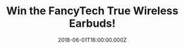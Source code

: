 ---
campaign-uuid: "c-c98e9b3e-b386-4a63-8c08-4dd60ed990e2"
type: "Competition"
category: "Technology"
date: "2018-06-01T16:00:00.000Z"
end-date: "2018-07-01T23:59:00.000Z"
disable-form: false
is_promoted: false
has_entry_page: true
title: "Win the FancyTech True Wireless Earbuds!"
competition-description: "<p>Looking for a great pair of Wireless Earbuds? Get ready\
  \ and set your ears free with the brand new FancyTech True Wireless Earbuds!\r\n\
  We want to give your ears the quality that they deserve, that's why we’re giving\
  \ you the chance to win the FancyTech True Wireless Earbuds!</p>\r\n<p>Want them?\
  \ You know what to do…</p>"
hero-header: "Win the FancyTech True Wireless Earbuds!"
terms-confirmation: "N/A"
banner-img: "https://assets.expresslyapp.com/asset-4b40afdb-c416-4f4b-a409-3b7f763d5980.jpg"
logo-left-href: "https://aaa.nme.com/"
logo-left-image: "https://assets.expresslyapp.com/asset-97f77cc4-deba-4213-9f40-967211a27ce9.jpg"
logo-left-title: "NME"
bg-image-hero: "https://assets.expresslyapp.com/asset-75c3446b-090d-45cc-a44e-9f9d727f3312.png"
bg-image-first: "https://assets.expresslyapp.com/asset-e16d2033-2f3d-4c6f-9b6b-049adae37e3a.jpg"
section1-content: "<p>Longer playing time, great sound performance, smallest and super\
  \ sound quality, equipped with mini and portable battery charging that ALSO can\
  \ charge your phone are some of its numerous features!</p> \r\n<p>This Earbuds are\
  \ totally a MUST! Enter below and they could be coming home with you thanks to NME\
  \ AAA!</p>"
entry-title: "Win the FancyTech True Wireless Earbuds!"
entry-content: "<p>Enter the draw to win the innovative FancyTech True Wireless Earbuds!\
  \ by completing the form below before 23:59 on 1st July 2018.</p>"
has-winner: false
prize-description: "The FancyTech True Wireless Earbuds."
special-conditions: "Multiple entries are allowed up to one every day. Starting June\
  \ 6, 2018, the 24h interval between multiple entries resets at midnight every day."
country-restrictions:
- "GB"
---